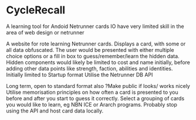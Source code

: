 # CycleRecall
A learning tool for Andoid Netrunner cards
IO have very limited skill in the area of web design or netrunner

A website for rote learning Netrunner cards. 
Displays a card, with some or all data obfuscated. 
The user would be presented with either multiple choice options or a fill in box to guess/remember/learn the hidden data. 
Hidden components would likely be limited to cost and name initially, before adding other data points like strength, faction, abilities and identities. 
Initially limited to Startup format
Utilise the Netrunner DB API

Long term, open to standard format also
?Make public if looks/ works nicely
Utilise memorisation principles on how often a card is presented to you before and after you start to guess it correctly. 
Select a grouping of cards you would like to learn, eg NBN ICE or Ararch programs. 
Probably stop using the API and host card data locally. 
